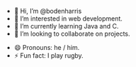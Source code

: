 - 👋 Hi, I’m @bodenharris
- 👀 I’m interested in web development.
- 🌱 I’m currently learning Java and C.
- 💞️ I’m looking to collaborate on projects.
<!--- 📫 How to reach me blharris@umass.edu.--->
- 😄 Pronouns: he / him.
- ⚡ Fun fact: I play rugby.

<!---
bodenharris/bodenharris is a ✨ special ✨ repository because its `README.md` (this file) appears on your GitHub profile.
You can click the Preview link to take a look at your changes.
--->
